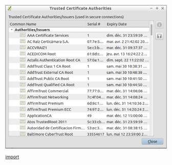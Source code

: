 ![](../images/QgsAuthTrustedCAsDialog-standalone.png)

[import](../gui/qgis-sample-QgsAuthTrustedCAsDialog.py)
